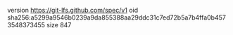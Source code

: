 version https://git-lfs.github.com/spec/v1
oid sha256:a5299a9546b0239a9da855388aa29ddc31c7ed72b5a7b4ffa0b4573548373455
size 847
